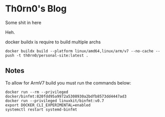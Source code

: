 # Th0rn0's Blog

Some shit in here

Heh.

docker buildx is require to build multiple archs

```docker buildx build --platform linux/amd64,linux/arm/v7 --no-cache --push -t th0rn0/personal-site:latest .```

## Notes

To allow for ArmV7 build you must run the commands below:

```
docker run --rm --privileged docker/binfmt:820fdd95a9972a5308930a2bdfb8573dd4447ad3
docker run --privileged linuxkit/binfmt:v0.7
export DOCKER_CLI_EXPERIMENTAL=enabled
systemctl restart systemd-binfmt
```